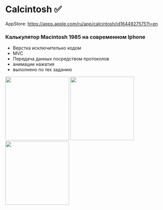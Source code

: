 # Calcintosh ✅
AppStore: https://apps.apple.com/ru/app/calcintosh/id1644927575?l=en
### Калькулятор Macintosh 1985 на современном Iphone 
* Верстка исключительно кодом
* MVC
* Передача данных посредством протоколов
* анимации нажатия
* выполнено по тех заданию

<img src="https://user-images.githubusercontent.com/79677367/189838273-cf4976a6-a918-4e17-a58b-bf6334d78b0d.png" width="200"> <img src="https://user-images.githubusercontent.com/79677367/189838281-e5a56744-9e5c-4930-b094-29f99099db4b.png" width="200"> <img src="https://user-images.githubusercontent.com/79677367/189838251-fd4ea6ca-6d79-49e8-aead-5d71f1317f7f.png" width="200">
